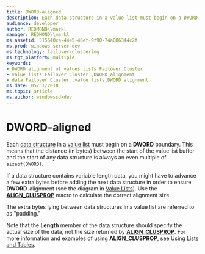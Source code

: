 ```yaml
---
title: DWORD-aligned
description: Each data structure in a value list must begin on a DWORD boundary. This means that the distance (in bytes) between the start of the value list buffer and the start of any data structure is always an even multiple of sizeof(DWORD).
audience: developer
author: REDMOND\\markl
manager: REDMOND\\markl
ms.assetid: 515640ca-44e5-46ef-9f90-74a086344c2f
ms.prod: windows-server-dev
ms.technology: failover-clustering
ms.tgt_platform: multiple
keywords:
- DWORD alignment of values lists Failover Cluster
- value lists Failover Cluster ,DWORD alignment
- data Failover Cluster ,value lists,DWORD alignment
ms.date: 05/31/2018
ms.topic: article
ms.author: windowssdkdev
---
```


# DWORD-aligned

Each [data structure](data-structures.md) in a [value list](value-lists.md) must begin on a **DWORD** boundary. This means that the distance (in bytes) between the start of the value list buffer and the start of any data structure is always an even multiple of `sizeof(DWORD)`.

If a data structure contains variable length data, you might have to advance a few extra bytes before adding the next data structure in order to ensure **DWORD**-alignment (see the diagram in [Value Lists](value-lists.md)). Use the [**ALIGN\_CLUSPROP**](/windows/previous-versions/ClusAPI/nf-clusapi-align_clusprop?branch=master) macro to calculate the correct alignment size.

The extra bytes lying between data structures in a value list are referred to as "padding."

Note that the **Length** member of the data structure should specify the actual size of the data, not the size returned by [**ALIGN\_CLUSPROP**](/windows/previous-versions/ClusAPI/nf-clusapi-align_clusprop?branch=master). For more information and examples of using **ALIGN\_CLUSPROP**, see [Using Lists and Tables](using-lists-and-tables.md).

 

 




